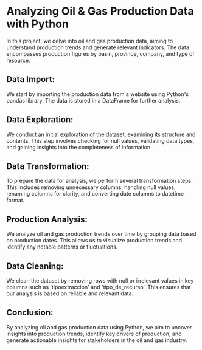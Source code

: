 # Analyzing Oil & Gas Production Data with Python

In this project, we delve into oil and gas production data, aiming to understand production trends and generate relevant indicators. The data encompasses production figures by basin, province, company, and type of resource.

## Data Import:

We start by importing the production data from a website using Python's pandas library. The data is stored in a DataFrame for further analysis.

## Data Exploration:

We conduct an initial exploration of the dataset, examining its structure and contents. This step involves checking for null values, validating data types, and gaining insights into the completeness of information.

## Data Transformation:

To prepare the data for analysis, we perform several transformation steps. This includes removing unnecessary columns, handling null values, renaming columns for clarity, and converting date columns to datetime format.

## Production Analysis:

We analyze oil and gas production trends over time by grouping data based on production dates. This allows us to visualize production trends and identify any notable patterns or fluctuations.

## Data Cleaning:

We clean the dataset by removing rows with null or irrelevant values in key columns such as 'tipoextraccion' and 'tipo_de_recurso'. This ensures that our analysis is based on reliable and relevant data.

## Conclusion:

By analyzing oil and gas production data using Python, we aim to uncover insights into production trends, identify key drivers of production, and generate actionable insights for stakeholders in the oil and gas industry.
